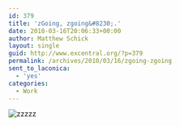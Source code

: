 ```yaml
---
id: 379
title: 'zGoing, zgoing&#8230;.'
date: 2010-03-16T20:06:33+00:00
author: Matthew Schick
layout: single
guid: http://www.excentral.org/?p=379
permalink: /archives/2010/03/16/zgoing-zgoing
sent_to_laconica:
  - 'yes'
categories:
  - Work
---
```

![zzzzz](http://www.excentral.org/wp-content/uploads/2010/03/03162010060.jpg "zPacked!")
